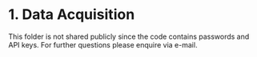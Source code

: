 # 1. Data Acquisition

This folder is not shared publicly since the code contains passwords and API keys. For further questions please enquire via e-mail.